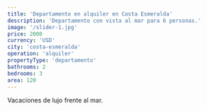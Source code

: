 ```yaml
---
title: 'Departamento en alquiler en Costa Esmeralda'
description: 'Departamento con vista al mar para 6 personas.'
image: '/slider-1.jpg'
price: 2000
currency: 'USD'
city: 'costa-esmeralda'
operation: 'alquiler'
propertyType: 'departamento'
bathrooms: 2
bedrooms: 3
area: 120
---
```


Vacaciones de lujo frente al mar.

